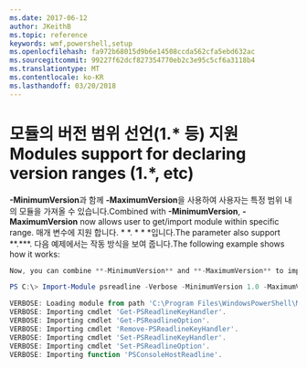 ```yaml
---
ms.date: 2017-06-12
author: JKeithB
ms.topic: reference
keywords: wmf,powershell,setup
ms.openlocfilehash: fa972b68015d9b6e14508ccda562cfa5ebd632ac
ms.sourcegitcommit: 99227f62dcf827354770eb2c3e95c5cf6a3118b4
ms.translationtype: MT
ms.contentlocale: ko-KR
ms.lasthandoff: 03/20/2018
---
```

# <a name="modules-support-for-declaring-version-ranges-1-etc"></a><span data-ttu-id="c7bc1-102">모듈의 버전 범위 선언(1.\* 등) 지원</span><span class="sxs-lookup"><span data-stu-id="c7bc1-102">Modules support for declaring version ranges (1.\*, etc)</span></span>
<span data-ttu-id="c7bc1-103">**-MinimumVersion**과 함께 **-MaximumVersion**을 사용하여 사용자는 특정 범위 내의 모듈을 가져올 수 있습니다.</span><span class="sxs-lookup"><span data-stu-id="c7bc1-103">Combined with **-MinimumVersion**, **-MaximumVersion** now allows user to get/import module within specific range.</span></span> <span data-ttu-id="c7bc1-104">매개 변수에 지원 합니다. \* \*. \* \* \*입니다.</span><span class="sxs-lookup"><span data-stu-id="c7bc1-104">The parameter also support \*\*.\*\*\*.</span></span> <span data-ttu-id="c7bc1-105">다음 예제에서는 작동 방식을 보여 줍니다.</span><span class="sxs-lookup"><span data-stu-id="c7bc1-105">The following example shows how it works:</span></span>

```powershell
Now, you can combine **-MinimumVersion** and **-MaximumVersion** to import module within specific range:

PS C:\> Import-Module psreadline -Verbose -MinimumVersion 1.0 -MaximumVersion 1.2.*

VERBOSE: Loading module from path 'C:\Program Files\WindowsPowerShell\Modules\psreadline\1.1\psreadline.psd1'.
VERBOSE: Importing cmdlet 'Get-PSReadlineKeyHandler'.
VERBOSE: Importing cmdlet 'Get-PSReadlineOption'.
VERBOSE: Importing cmdlet 'Remove-PSReadlineKeyHandler'.
VERBOSE: Importing cmdlet 'Set-PSReadlineKeyHandler'.
VERBOSE: Importing cmdlet 'Set-PSReadlineOption'.
VERBOSE: Importing function 'PSConsoleHostReadline'.
```

